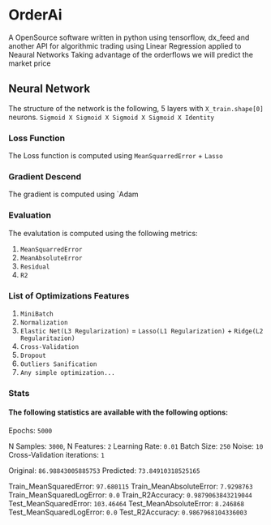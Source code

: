 # OrderAi
A OpenSource software written in python using tensorflow, dx_feed and another API for algorithmic trading using Linear Regression applied to Neaural Networks
Taking advantage of the orderflows we will predict the market price

## Neural Network
The structure of the network is the following, 5 layers with `X_train.shape[0]` neurons.
`Sigmoid X Sigmoid X Sigmoid X Sigmoid X Identity`


### Loss Function
The Loss function is computed using `MeanSquarredError` + `Lasso`


### Gradient Descend
The gradient is computed using `Adam



### Evaluation
The evalutation is computed using the following metrics:
1) `MeanSquarredError`
2) `MeanAbsoluteError`
3) `Residual`
4) `R2`


### List of Optimizations Features
1) `MiniBatch`
2) `Normalization`
3) `Elastic Net(L3 Regularization)` = `Lasso(L1 Regularization)` + `Ridge(L2 Regularitazion)`
4) `Cross-Validation`
5) `Dropout`
6) `Outliers Sanification`
7) `Any simple optimization...`


### Stats
#### The following statistics are available with the following options:
Epochs: `5000`


N Samples: `3000`, N Features: `2`
Learning Rate: `0.01`
Batch Size: `250`
Noise: `10`
Cross-Validation iterations: `1`

Original:  `86.98843005885753`
Predicted:  `73.84910318525165` 

Train_MeanSquaredError:  `97.680115`
Train_MeanAbsoluteError:  `7.9298763`
Train_MeanSquaredLogError:  `0.0`
Train_R2Accuracy:  `0.9879063843219044`
Test_MeanSquaredError:  `103.46464`
Test_MeanAbsoluteError:  `8.246868`
Test_MeanSquaredLogError:  `0.0`
Test_R2Accuracy:  `0.9867968104336003`